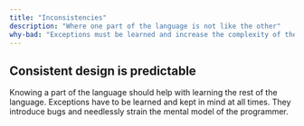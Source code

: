 ```yaml
---
title: "Inconsistencies"
description: "Where one part of the language is not like the other"
why-bad: "Exceptions must be learned and increase the complexity of the mental model."
---
```


## Consistent design is predictable

Knowing a part of the language should 
help with learning the rest of the language.
Exceptions have to be learned and kept in mind
at all times. They introduce bugs and needlessly
strain the mental model of the programmer.
